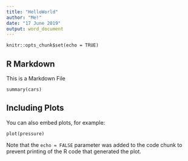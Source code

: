 ```yaml
---
title: "HelloWorld"
author: "Me!"
date: "17 June 2019"
output: word_document
---
```


```{r setup, include=FALSE}
knitr::opts_chunk$set(echo = TRUE)
```

## R Markdown

This is a Markdown File

```{r cars}
summary(cars)
```

## Including Plots

You can also embed plots, for example:

```{r pressure, echo=FALSE}
plot(pressure)
```

Note that the `echo = FALSE` parameter was added to the code chunk to prevent printing of the R code that generated the plot.
